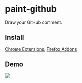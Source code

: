 # paint-github

Draw your GitHub comment.

## Install

[Chrome Extensions](https://chrome.google.com/webstore/detail/paint-github/dmcjbappfnlamankemdmmdjiecnclapl), [Firefox Addons](https://addons.mozilla.org/addon/paint-github/)


## Demo

![](https://cl.ly/bf0a6f54e942/Screen%252520Recording%2525202019-11-11%252520at%25252010.19%252520PM.gif)

